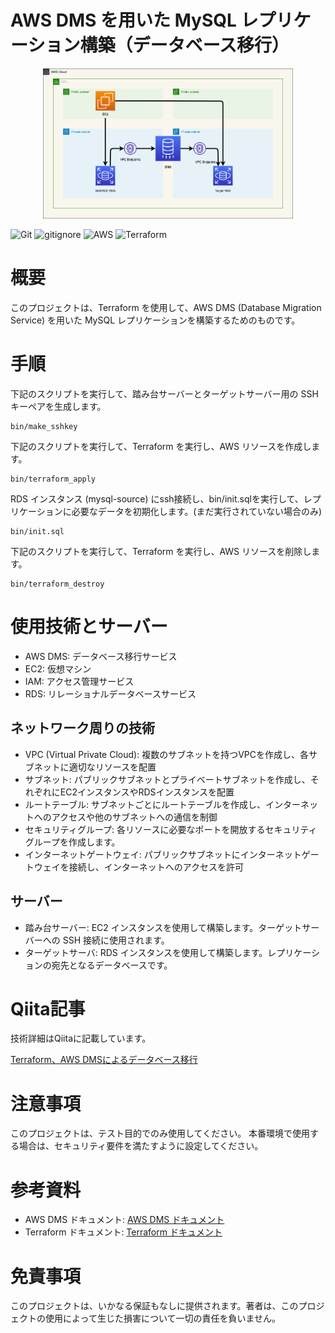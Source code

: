 # AWS DMS を用いた MySQL レプリケーション構築（データベース移行）

<p align="center">
  <img src="source/aws.png" alt="animated" width="400">
</p>

![Git](https://img.shields.io/badge/GIT-E44C30?logo=git&logoColor=white)
![gitignore](https://img.shields.io/badge/gitignore%20io-204ECF?logo=gitignoredotio&logoColor=white)
![AWS](https://img.shields.io/badge/AWS-%23FF9900.svg?logo=amazon-aws&logoColor=white)
![Terraform](https://img.shields.io/badge/terraform-%235835CC.svg?logo=terraform&logoColor=white)

# 概要
このプロジェクトは、Terraform を使用して、AWS DMS (Database Migration Service) を用いた MySQL レプリケーションを構築するためのものです。

# 手順
下記のスクリプトを実行して、踏み台サーバーとターゲットサーバー用の SSH キーペアを生成します。
```
bin/make_sshkey
```
下記のスクリプトを実行して、Terraform を実行し、AWS リソースを作成します。
```
bin/terraform_apply
```
RDS インスタンス (mysql-source) にssh接続し、bin/init.sqlを実行して、レプリケーションに必要なデータを初期化します。(まだ実行されていない場合のみ)
```
bin/init.sql
```
下記のスクリプトを実行して、Terraform を実行し、AWS リソースを削除します。
```
bin/terraform_destroy
```

# 使用技術とサーバー
+ AWS DMS: データベース移行サービス
+ EC2: 仮想マシン
+ IAM: アクセス管理サービス
+ RDS: リレーショナルデータベースサービス

## ネットワーク周りの技術
+ VPC (Virtual Private Cloud): 複数のサブネットを持つVPCを作成し、各サブネットに適切なリソースを配置
+ サブネット: パブリックサブネットとプライベートサブネットを作成し、それぞれにEC2インスタンスやRDSインスタンスを配置
+ ルートテーブル: サブネットごとにルートテーブルを作成し、インターネットへのアクセスや他のサブネットへの通信を制御
+ セキュリティグループ: 各リソースに必要なポートを開放するセキュリティグループを作成します。
+ インターネットゲートウェイ: パブリックサブネットにインターネットゲートウェイを接続し、インターネットへのアクセスを許可

## サーバー
+ 踏み台サーバー: EC2 インスタンスを使用して構築します。ターゲットサーバーへの SSH 接続に使用されます。
+ ターゲットサーバ: RDS インスタンスを使用して構築します。レプリケーションの宛先となるデータベースです。

# Qiita記事

技術詳細はQiitaに記載しています。

[Terraform、AWS DMSによるデータベース移行](https://qiita.com/sugiyama404/items/fc7a0b05c04f90a159c5)

# 注意事項
このプロジェクトは、テスト目的でのみ使用してください。
本番環境で使用する場合は、セキュリティ要件を満たすように設定してください。

# 参考資料
+ AWS DMS ドキュメント: [AWS DMS ドキュメント](https://docs.aws.amazon.com/dms/latest/userguide/)
+ Terraform ドキュメント: [Terraform ドキュメント](https://www.terraform.io/docs/)

# 免責事項
このプロジェクトは、いかなる保証もなしに提供されます。著者は、このプロジェクトの使用によって生じた損害について一切の責任を負いません。
